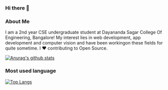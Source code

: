 ### Hi there 👋

### About Me

I am a 2nd year CSE undergraduate student at Dayananda Sagar College Of Engineering, Bangalore! My interest lies in web development, app development and computer vision and have been workingon these fields for quite sometime. I ❤ contributing to Open Source.




[![Anurag's github stats](https://github-readme-stats.vercel.app/api?username=sreechand2002&show_icons=true)]()

### Most used language
[![Top Langs](https://github-readme-stats.vercel.app/api/top-langs/?username=sreechand2002&langs_count=8)]()

<!--
**sreechand2002/sreechand2002** is a ✨ _special_ ✨ repository because its `README.md` (this file) appears on your GitHub profile.


Here are some ideas to get you started:

- 🔭 I’m currently working on ...
- 🌱 I’m currently learning ...
- 👯 I’m looking to collaborate on ...
- 🤔 I’m looking for help with ...
- 💬 Ask me about ...
- 📫 How to reach me: ...
- 😄 Pronouns: ...
- ⚡ Fun fact: ...
-->
